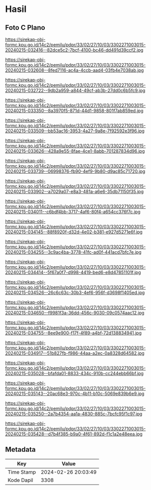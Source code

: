 # Hasil

## Foto C Plano

https://sirekap-obj-formc.kpu.go.id/14c2/pemilu/pdpr/33/02/27/10/03/3302271003015-20240215-032416--82dce5c2-7bcf-4100-bc46-dd491d39ccf2.jpg

https://sirekap-obj-formc.kpu.go.id/14c2/pemilu/pdpr/33/02/27/10/03/3302271003015-20240215-032608--8fed7116-ac4a-4ccb-aad4-03fb4e7038ab.jpg

https://sirekap-obj-formc.kpu.go.id/14c2/pemilu/pdpr/33/02/27/10/03/3302271003015-20240215-032722--9db2a959-a844-49cf-ab3b-27dd0c6b5fc9.jpg

https://sirekap-obj-formc.kpu.go.id/14c2/pemilu/pdpr/33/02/27/10/03/3302271003015-20240215-033350--8a3970f5-871d-44d1-9858-801f7ab859ed.jpg

https://sirekap-obj-formc.kpu.go.id/14c2/pemilu/pdpr/33/02/27/10/03/3302271003015-20240215-033509--bb53ac16-3953-4a27-9a8e-7f92592e3f96.jpg

https://sirekap-obj-formc.kpu.go.id/14c2/pemilu/pdpr/33/02/27/10/03/3302271003015-20240215-033626--428a9e55-8fae-4ce1-8abb-701287834d96.jpg

https://sirekap-obj-formc.kpu.go.id/14c2/pemilu/pdpr/33/02/27/10/03/3302271003015-20240215-033739--06998376-fb90-4ef9-9b80-d9ac85c71720.jpg

https://sirekap-obj-formc.kpu.go.id/14c2/pemilu/pdpr/33/02/27/10/03/3302271003015-20240215-033902--a7029a07-e8a3-481a-a6e6-35db71150f35.jpg

https://sirekap-obj-formc.kpu.go.id/14c2/pemilu/pdpr/33/02/27/10/03/3302271003015-20240215-034011--c6bdf4bb-3717-4af6-80f4-a654cc376f7c.jpg

https://sirekap-obj-formc.kpu.go.id/14c2/pemilu/pdpr/33/02/27/10/03/3302271003015-20240215-034145--88f8920f-d32d-4e02-b381-e927d5271e6f.jpg

https://sirekap-obj-formc.kpu.go.id/14c2/pemilu/pdpr/33/02/27/10/03/3302271003015-20240215-034255--3c9ac4ba-3778-41fc-ad0f-441acd7bfc7e.jpg

https://sirekap-obj-formc.kpu.go.id/14c2/pemilu/pdpr/33/02/27/10/03/3302271003015-20240215-034414--5f67a0f7-d998-4419-bed6-e8d47851101f.jpg

https://sirekap-obj-formc.kpu.go.id/14c2/pemilu/pdpr/33/02/27/10/03/3302271003015-20240215-034526--26c6c63c-30b3-4ef6-956f-d3698f1405ed.jpg

https://sirekap-obj-formc.kpu.go.id/14c2/pemilu/pdpr/33/02/27/10/03/3302271003015-20240215-034650--f9981f3a-36dd-456c-9030-09c0574aac12.jpg

https://sirekap-obj-formc.kpu.go.id/14c2/pemilu/pdpr/33/02/27/10/03/3302271003015-20240215-034755--8ee9e900-f17f-4f89-a4bf-72d138834941.jpg

https://sirekap-obj-formc.kpu.go.id/14c2/pemilu/pdpr/33/02/27/10/03/3302271003015-20240215-034917--51b827fb-f986-44aa-a2ec-0a8328d64582.jpg

https://sirekap-obj-formc.kpu.go.id/14c2/pemilu/pdpr/33/02/27/10/03/3302271003015-20240215-035028--bfafda01-8833-434c-910b-cc244ebb66bf.jpg

https://sirekap-obj-formc.kpu.go.id/14c2/pemilu/pdpr/33/02/27/10/03/3302271003015-20240215-035143--20ac68e3-970c-4b11-b10c-5069e839b6e9.jpg

https://sirekap-obj-formc.kpu.go.id/14c2/pemilu/pdpr/33/02/27/10/03/3302271003015-20240215-035250--2a7b4354-aa1a-4830-885c-7bcfc95f1c97.jpg

https://sirekap-obj-formc.kpu.go.id/14c2/pemilu/pdpr/33/02/27/10/03/3302271003015-20240215-035428--d7b4f385-b9a0-4f61-892d-f1c1a2e48eea.jpg


## Metadata

| Key        | Value               |
| ---------- | ------------------- |
| Time Stamp | 2024-02-26 20:03:49 |
| Kode Dapil | 3308                |



